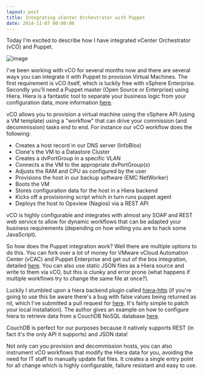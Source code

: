 ```yaml
---
layout: post
title: Integrating vCenter Orchestrator with Puppet
date: 2014-11-07 00:00:00
---
```


Today I'm excited to describe how I have integrated vCenter Orchestrator (vCO) and Puppet.

![image](https://31.media.tumblr.com/0fa655adabb8aa846650cf8fb0b6de45/tumblr_inline_nepcz8lSjG1s54kjo.jpg)

I've been working with vCO for several months now and there are several ways you can integrate it with Puppet to provision Virtual Machines. The first requirement is vCO itself, which is luckily free with vSphere Enterprise. Secondly you'll need a Puppet master (Open Source or Enterprise) using Hiera. Hiera is a fantastic tool to separate your business logic from your configuration data, more information [here](https://docs.puppetlabs.com/hiera/1/).

vCO allows you to provision a virtual machine using the vSphere API (using a VM template) using a "workflow" that can drive your commission (and decommission) tasks end to end. For instance our vCO workflow does the following:

*   Creates a host record in our DNS server (InfoBlox)
*   Clone's the VM to a Datastore Cluster
*   Creates a dvPortGroup in a specific VLAN
*   Connects a the VM to the appropriate dvPortGroup(s)
*   Adjusts the RAM and CPU as configured by the user
*   Provisions the host in our backup software (EMC NetWorker)
*   Boots the VM
*   Stores configuration data for the host in a Hiera backend
*   Kicks off a provisioning script which in turn runs puppet agent
*   Deploys the host to Opsview (Nagios) via a REST API

vCO is highly configurable and integrates with almost any SOAP and REST web service to allow for dynamic workflows that can be adapted your business requirements (depending on how willing you are to hack some JavaScript).

So how does the Puppet integration work? Well there are multiple options to do this. You can fork over a lot of money for VMware vCloud Automation Center (vCAC) and Puppet Enterprise and get out of the box integration, detailed [here](http://puppetlabs.com/solutions/cloud-automation/vmware/vcloud-automation-center). You can also use static JSON files as a Hiera source and write to them via vCO, but this is clunky and error prone (what happens if multiple workflows try to change the same file at once?).

Luckily I stumbled upon a hiera backend plugin called [hiera-http](https://github.com/crayfishx/hiera-http)&nbsp;(if you're going to use this be aware there's a bug with false values being returned as nil, which I've submitted a pull request for [here](https://github.com/crayfishx/hiera-http/pull/17). It's fairly simple to patch your local installation). The author gives an example on how to configure hiera to retrieve data from a CouchDB NoSQL database [here](http://www.craigdunn.org/2012/11/puppet-data-from-couchdb-using-hiera-http/).

CouchDB is perfect for our purposes because it natively supports REST (in fact it's the only API it supports) and JSON data!

Not only can you provision and decommission hosts, you can also instrument vCO workflows that modify the Hiera data for you, avoiding the need for IT staff to manually update flat files. It creates a single entry point for all change which is highly configurable, failure resistant and easy to use.
